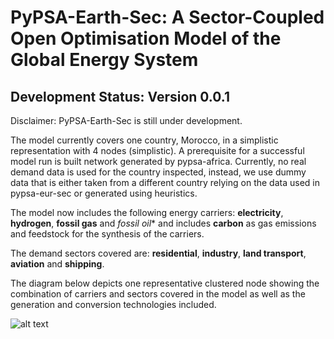 # PyPSA-Earth-Sec: A Sector-Coupled Open Optimisation Model of the Global Energy System

## Development Status: Version 0.0.1

Disclaimer: PyPSA-Earth-Sec is still under development.

The model currently covers one country, Morocco, in a simplistic representation with 4 nodes (simplistic). A prerequisite for a successful model run is built network generated by pypsa-africa. Currently, no real demand data is used for the country inspected, instead, we use dummy data that is either taken from a different country relying on the data used in pypsa-eur-sec or generated using heuristics.

The model now includes the following energy carriers: **electricity**, **hydrogen**, **fossil gas** and *fossil oil** and includes **carbon** as gas emissions and feedstock for the synthesis of the carriers.

The demand sectors covered are: **residential**, **industry**, **land transport**, **aviation** and **shipping**.

The diagram below depicts one representative clustered node showing the combination of carriers and sectors covered in the model as well as the generation and conversion technologies included. 

![alt text](https://github.com/pypsa-meets-africa/pypsa-earth-sec/blob/Readme-for-MVP/docs/0.0.5_wb.png?raw=true)
